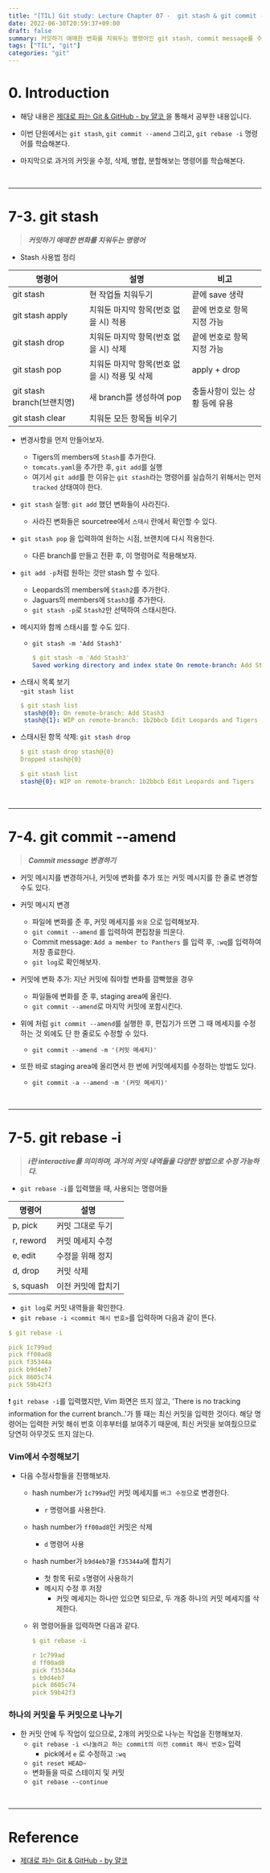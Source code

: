 ```yaml
---
title: "[TIL] Git study: Lecture Chapter 07 -  git stash & git commit --amend & git rebase -i"
date: 2022-06-30T20:59:37+09:00
draft: false
summary: 커밋하기 애매한 변화를 치워두는 명령어인 git stash, commit message를 수정하는 git commit --amend, commit 과거 내역들을 수정하는 git rebase -i 를 학습한다.
tags: ["TIL", "git"]
categories: "git"
---
```


# 0. Introduction

- 해당 내용은 [제대로 파는 Git & GitHub - by 얄코 ](https://www.inflearn.com/course/%EC%A0%9C%EB%8C%80%EB%A1%9C-%ED%8C%8C%EB%8A%94-%EA%B9%83/dashboard)을 통해서 공부한 내용입니다.

- 이번 단원에서는 `git stash`, `git commit --amend` 그리고, `git rebase -i` 명령어를 학습해본다.
- 마지막으로 과거의 커밋을 수정, 삭제, 병합, 분할해보는 명령어를 학습해본다.

<br>

---

# 7-3. git stash

> **_커밋하기 애매한 변화를 치워두는 명령어_**

- Stash 사용법 정리

| 명령어                     | 설명                                          | 비고                           |
| -------------------------- | --------------------------------------------- | ------------------------------ |
| git stash                  | 현 작업들 치워두기                            | 끝에 save 생략                 |
| git stash apply            | 치워둔 마지막 항목(번호 없을 시) 적용         | 끝에 번호로 항목 지정 가능     |
| git stash drop             | 치워둔 마지막 항목(번호 없을 시) 삭제         | 끝에 번호로 항목 지정 가능     |
| git stash pop              | 치워둔 마지막 항목(번호 없을 시) 적용 및 삭제 | apply + drop                   |
| git stash branch(브랜치명) | 새 branch를 생성하여 pop                      | 충돌사항이 있는 상황 등에 유용 |
| git stash clear            | 치워둔 모든 항목들 비우기                     |                                |

- 변경사항을 먼저 만들어보자.

  - Tigers의 members에 `Stash`를 추가한다.
  - `tomcats.yaml`을 추가한 후, `git add`를 실행
  - 여기서 `git add`를 한 이유는 `git stash`라는 명령어를 실습하기 위해서는 먼저 `tracked` 상태여야 한다.

- `git stash` 실행: `git add` 했던 변화들이 사라진다.

  - 사라진 변화들은 sourcetree에서 `스태시` 란에서 확인할 수 있다.

- `git stash pop` 을 입력하여 원하는 시점, 브랜치에 다시 적용한다.

  - 다른 branch를 만들고 전환 후, 이 명령어로 적용해보자.

- `git add -p`처럼 원하는 것만 stash 할 수 있다.

  - Leopards의 members에 `Stash2`를 추가한다.
  - Jaguars의 members에 `Stash3`를 추가한다.
  - `git stash -p`로 `Stash2`만 선택하여 스태시한다.

- 메시지와 함께 스태시를 할 수도 있다.

  - `git stash -m 'Add Stash3'`

    ```yml
    $ git stash -m 'Add Stash3'
    Saved working directory and index state On remote-branch: Add Stash3
    ```

- 스태시 목록 보기  
   -`git stash list`

  ```yml
  $ git stash list
   stash@{0}: On remote-branch: Add Stash3
   stash@{1}: WIP on remote-branch: 1b2bbcb Edit Leopards and Tigers
  ```

- 스태시된 항목 삭제: `git stash drop`

  ```yml
  $ git stash drop stash@{0}
  Dropped stash@{0}

  $ git stash list
  stash@{0}: WIP on remote-branch: 1b2bbcb Edit Leopards and Tigers
  ```

<br>

---

# 7-4. git commit --amend

> **_Commit message 변경하기_**

- 커밋 메시지를 변경하거나, 커밋에 변화를 추가 또는 커밋 메시지를 한 줄로 변경할 수도 있다.

- 커밋 메시지 변경

  - 파일에 변화를 준 후, 커밋 메세지를 `와웅` 으로 입력해보자.
  - `git commit --amend` 를 입력하여 편집창을 띄운다.
  - Commit message: `Add a member to Panthers` 를 입력 후, `:wq`를 입력하여 저장 종료한다.
  - `git log`로 확인해보자.

- 커밋에 변화 추가: 지난 커밋에 줘야할 변화를 깜빡했을 경우

  - 파일들에 변화를 준 후, staging area에 올린다.
  - `git commit --amend`로 마지막 커밋에 포함시킨다.

- 위에 처럼 `git commit --amend`를 실행한 후, 편집기가 뜨면 그 때 메세지를 수정하는 것 외에도 단 한 줄로도 수정할 수 있다.

  - `git commit --amend -m '(커밋 메세지)'`

- 또한 바로 staging area에 올리면서 한 번에 커밋메세지를 수정하는 방법도 있다.
  - `git commit -a --amend -m '(커밋 메세지)'`

<br>

---

# 7-5. git rebase -i

> **_i란 interactive를 의미하며, 과거의 커밋 내역들을 다양한 방법으로 수정 가능하다._**

- `git rebase -i`를 입력했을 때, 사용되는 명령어들

| 명령어    | 설명               |
| --------- | ------------------ |
| p, pick   | 커밋 그대로 두기   |
| r, reword | 커밋 메세지 수정   |
| e, edit   | 수정을 위해 정지   |
| d, drop   | 커밋 삭제          |
| s, squash | 이전 커밋에 합치기 |

- `git log`로 커밋 내역들을 확인한다.
- `git rebase -i <commit 해시 번호>`를 입력하며 다음과 같이 뜬다.

```yml
$ git rebase -i

pick 1c799ad
pick ff00ad8
pick f35344a
pick b9d4eb7
pick 8605c74
pick 59b42f3
```

❗ `git rebase -i`를 입력했지만, Vim 화면은 뜨지 않고, 'There is no tracking information for the current branch..'가 뜰 때는 최신 커밋을 입력한 것이다. 해당 명령어는 입력한 커밋 해쉬 번호 이후부터를 보여주기 때문에, 최신 커밋을 보여줬으므로 당연히 아무것도 뜨지 않는다. 


### Vim에서 수정해보기

- 다음 수정사항들을 진행해보자.

  - hash number가 `1c799ad`인 커밋 메세지를 `버그 수정`으로 변경한다.

    - `r` 명령어를 사용한다.

  - hash number가 `ff00ad8`인 커밋은 삭제

    - `d` 명령어 사용

  - hash number가 `b9d4eb7`을 `f35344a`에 합치기

    - 첫 항목 뒤로 `s`명령어 사용하기
    - 메시지 수정 후 저장
      - 커밋 메세지는 하나만 있으면 되므로, 두 개중 하나의 커밋 메세지를 삭제한다.

  - 위 명령어들을 입력하면 다음과 같다.

    ```yml
    $ git rebase -i

    r 1c799ad
    d ff00ad8
    pick f35344a
    s b9d4eb7
    pick 8605c74
    pick 59b42f3
    ```

### 하나의 커밋을 두 커밋으로 나누기

- 한 커밋 안에 두 작업이 있으므로, 2개의 커밋으로 나누는 작업을 진행해보자.
  - `git rebase -i <나눌려고 하는 commit의 이전 commit 해시 번호>` 입력
    - pick에서 `e` 로 수정하고 `:wq`
  - `git reset HEAD~`
  - 변화들을 따로 스테이지 및 커밋
  - `git rebase --continue`

<br>

---

# Reference

- [제대로 파는 Git & GitHub - by 얄코](https://www.inflearn.com/course/%EC%A0%9C%EB%8C%80%EB%A1%9C-%ED%8C%8C%EB%8A%94-%EA%B9%83/dashboard)
